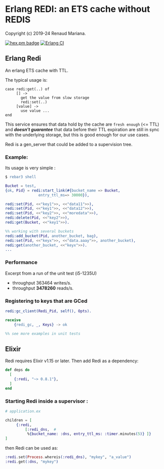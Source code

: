 # Erlang REDI: an ETS cache without REDIS

Copyright (c) 2019-24 Renaud Mariana.

[![hex.pm badge](https://img.shields.io/badge/Package%20on%20hex.pm-informational)](https://hex.pm/packages/redi)
[![Erlang CI](https://github.com/bougueil/erlang-redi/actions/workflows/ci.yml/badge.svg)](https://github.com/bougueil/erlang-redi/actions/workflows/ci.yml)


## Erlang Redi

An erlang ETS cache with TTL.

The typical usage is:
```
case redi:get(..) of
     [] ->
       get the value from slow storage
       redi:set(..)
     [value] ->
       use value ...
end
```

This service ensures that data hold by the cache are `fresh enough` (<= TTL) and ***doesn't guarantee*** that data before their TTL expiration are still in sync with the underlying storage, but this is good enough for our use cases.

Redi is a gen_server that could be added to a supervision tree.

### Example:


Its usage is very simple :

```erlang
$ rebar3 shell

Bucket = test,
{ok, Pid} = redi:start_link(#{bucket_name => Bucket,
		       entry_ttl_ms=> 30000}),

redi:set(Pid, <<"key1">>, <<"data11">>),
redi:set(Pid, <<"key1">>, <<"data12">>),
redi:set(Pid, <<"key2">>, <<"moredata">>),
redi:delete(Pid, <<"key2">>),
redi:get(Bucket, <<"key1">>).

%% working with several buckets
redi:add_bucket(Pid, another_bucket, bag),
redi:set(Pid, <<"keyx">>, <<"data.aaay">>, another_bucket),
redi:get(another_bucket, <<"keyx">>).
...
```

### Performance

Excerpt from a run of the unit test (i5-1235U)

- throughput 363464 writes/s.
- throughput **3478260** reads/s.

### Registering to keys that are GCed

```erlang
redi:gc_client(Redi_Pid, self(), Opts).

receive
	{redi_gc, _, Keys} -> ok

%% see more examples in unit tests
```

## Elixir

Redi requires Elixir v1.15 or later. Then add Redi as a dependency:

```elixir
def deps do
  [
    {:redi, "~> 0.8.1"},
  ]
end
```

### Starting Redi inside a supervisor :

```elixir
# application.ex 

children = [
     {:redi,
         [:redi_dns,  # 
          %{bucket_name: :dns, entry_ttl_ms: :timer.minutes(5)} ]}
]
```      
then Redi can be used as:
```elixir
:redi.set(Process.whereis(:redi_dns), "mykey", "a_value")
:redi.get(:dns, "mykey")
```
